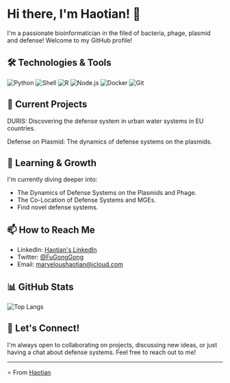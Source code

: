 # Hi there, I'm Haotian! 👋

I'm a passionate bioinformatician in the filed of bacteria, phage, plasmid and defense! Welcome to my GitHub profile!

## 🛠️ Technologies & Tools

![Python](https://img.shields.io/badge/-Python-333?style=flat&logo=python)
![Shell](https://img.shields.io/badge/-Shell-333?style=flat&logo=shell)
![R](https://img.shields.io/badge/-R-333?style=flat&logo=R)
![Node.js](https://img.shields.io/badge/-Node.js-333?style=flat&logo=node.js)
![Docker](https://img.shields.io/badge/-Docker-333?style=flat&logo=docker)
![Git](https://img.shields.io/badge/-Git-333?style=flat&logo=git)

## 🔭 Current Projects

DURIS: Discovering the defense system in urban water systems in EU countries.

Defense on Plasmid: The dynamics of defense systems on the plasmids.

## 🌱 Learning & Growth

I'm currently diving deeper into:

- The Dynamics of Defense Systems on the Plasmids and Phage.
- The Co-Location of Defense Systems and MGEs.
- Find novel defense systems.

## 📫 How to Reach Me

- LinkedIn: [Haotian's LinkedIn](www.linkedin.com/in/haotian-zheng-771796236)
- Twitter: [@FuGongGong](https://x.com/Fu_GongGong)
- Email: marveloushaotian@icloud.com

## 📊 GitHub Stats

![Top Langs](https://github-readme-stats.vercel.app/api/top-langs/?username=marveloushaotian&layout=compact&theme=radical)

## 💬 Let's Connect!

I'm always open to collaborating on projects, discussing new ideas, or just having a chat about defense systems. Feel free to reach out to me!

---

⭐️ From [Haotian](https://github.com/marveloushaotian)
